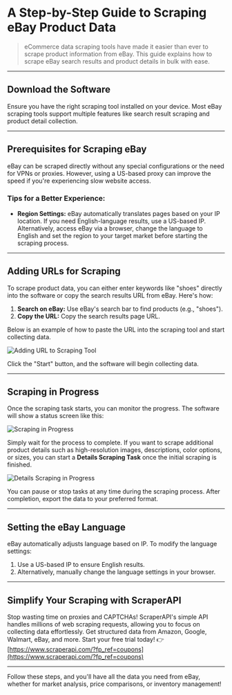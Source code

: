 # A Step-by-Step Guide to Scraping eBay Product Data

> eCommerce data scraping tools have made it easier than ever to scrape product information from eBay. This guide explains how to scrape eBay search results and product details in bulk with ease.

---

## Download the Software

Ensure you have the right scraping tool installed on your device. Most eBay scraping tools support multiple features like search result scraping and product detail collection.

---

## Prerequisites for Scraping eBay

eBay can be scraped directly without any special configurations or the need for VPNs or proxies. However, using a US-based proxy can improve the speed if you're experiencing slow website access.

### Tips for a Better Experience:
- **Region Settings:** eBay automatically translates pages based on your IP location. If you need English-language results, use a US-based IP. Alternatively, access eBay via a browser, change the language to English and set the region to your target market before starting the scraping process.

---

## Adding URLs for Scraping

To scrape product data, you can either enter keywords like "shoes" directly into the software or copy the search results URL from eBay. Here's how:

1. **Search on eBay:** Use eBay's search bar to find products (e.g., "shoes").
2. **Copy the URL:** Copy the search results page URL.

Below is an example of how to paste the URL into the scraping tool and start collecting data.

![Adding URL to Scraping Tool](https://blog.cxsup.com/wp-content/uploads/2023/09/Pasted-1.png)

Click the "Start" button, and the software will begin collecting data.

---

## Scraping in Progress

Once the scraping task starts, you can monitor the progress. The software will show a status screen like this:

![Scraping in Progress](https://blog.cxsup.com/wp-content/uploads/2023/09/Pasted-3.png)

Simply wait for the process to complete. If you want to scrape additional product details such as high-resolution images, descriptions, color options, or sizes, you can start a **Details Scraping Task** once the initial scraping is finished.

![Details Scraping in Progress](https://blog.cxsup.com/wp-content/uploads/2023/09/Pasted-8.png)

You can pause or stop tasks at any time during the scraping process. After completion, export the data to your preferred format.

---

## Setting the eBay Language

eBay automatically adjusts language based on IP. To modify the language settings:
1. Use a US-based IP to ensure English results.
2. Alternatively, manually change the language settings in your browser.

---

## Simplify Your Scraping with ScraperAPI

Stop wasting time on proxies and CAPTCHAs! ScraperAPI's simple API handles millions of web scraping requests, allowing you to focus on collecting data effortlessly. Get structured data from Amazon, Google, Walmart, eBay, and more. Start your free trial today! 👉 [https://www.scraperapi.com/?fp_ref=coupons](https://www.scraperapi.com/?fp_ref=coupons)

---

Follow these steps, and you'll have all the data you need from eBay, whether for market analysis, price comparisons, or inventory management!
